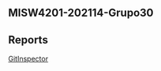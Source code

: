 ## MISW4201-202114-Grupo30 
## Reports  

[GitInspector](https://MISW-4102-ProcesosDeDesarrolloAgil.github.io/MISW4201-202114-Grupo30/reports) 
